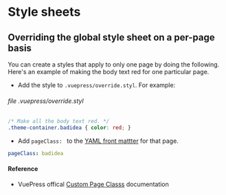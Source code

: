 # Style sheets

## Overriding the global style sheet on a per-page basis

You can create a styles that apply to only one page by doing the following.
Here's an example of making the body text red for one particular page.

* Add the style to `.vuepress/override.styl`. For example:

###### file .vuepress/override.styl

```css
/* Make all the body text red. */
.theme-container.badidea { color: red; }
```

* Add `pageClass: ` to the [YAML front mattter](./yaml.md) for that page.

```yaml
pageClass: badidea
```

#### Reference

* VuePress offical [Custom Page Classs](https://vuepress.vuejs.org/default-theme-config/#custom-page-class) documentation

